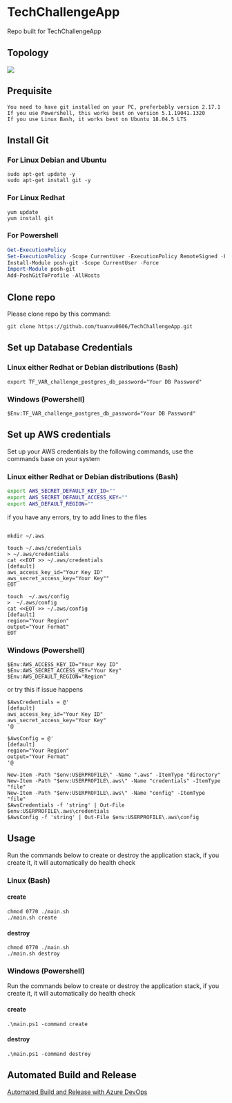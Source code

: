 # TechChallengeApp
Repo built for TechChallengeApp

## Topology

[<img src="https://i.ibb.co/YPrNySj/image.png">](https://github.com/tuanvu0606/TechChallengeApp)

## Prequisite
```
You need to have git installed on your PC, preferbably version 2.17.1
If you use Powershell, this works best on version 5.1.19041.1320
If you use Linux Bash, it works best on Ubuntu 18.04.5 LTS
```

## Install Git

### For Linux Debian and Ubuntu

```
sudo apt-get update -y
sudo apt-get install git -y
```

### For Linux Redhat
```
yum update
yum install git 
``` 

### For Powershell
```powershell
Get-ExecutionPolicy
Set-ExecutionPolicy -Scope CurrentUser -ExecutionPolicy RemoteSigned -Force
Install-Module posh-git -Scope CurrentUser -Force
Import-Module posh-git
Add-PoshGitToProfile -AllHosts
```

## Clone repo

Please clone repo by this command:

```
git clone https://github.com/tuanvu0606/TechChallengeApp.git
```

## Set up Database Credentials

### Linux either Redhat or Debian distributions (Bash)

```
export TF_VAR_challenge_postgres_db_password="Your DB Password"
```

### Windows (Powershell)
```
$Env:TF_VAR_challenge_postgres_db_password="Your DB Password"
```

## Set up AWS credentials

Set up your AWS credentials by the following commands, use the commands base on your system

### Linux either Redhat or Debian distributions (Bash)

```bash
export AWS_SECRET_DEFAULT_KEY_ID=""
export AWS_SECRET_DEFAULT_ACCESS_KEY=""
export AWS_DEFAULT_REGION=""
```

if you have any errors, try to add lines to the files
```

mkdir ~/.aws

touch ~/.aws/credentials
> ~/.aws/credentials
cat <<EOT >> ~/.aws/credentials
[default]
aws_access_key_id="Your Key ID"
aws_secret_access_key="Your Key""
EOT

touch  ~/.aws/config
>  ~/.aws/config
cat <<EOT >> ~/.aws/config
[default]
region="Your Region"
output="Your Format"
EOT
```

### Windows (Powershell)
```
$Env:AWS_ACCESS_KEY_ID="Your Key ID"
$Env:AWS_SECRET_ACCESS_KEY="Your Key"
$Env:AWS_DEFAULT_REGION="Region"
```

or try this if issue happens

```
$AwsCredentials = @'
[default]
aws_access_key_id="Your Key ID" 
aws_secret_access_key="Your Key"
'@

$AwsConfig = @'
[default]
region="Your Region"
output="Your Format"
'@

New-Item -Path "$env:USERPROFILE\" -Name ".aws" -ItemType "directory"
New-Item -Path "$env:USERPROFILE\.aws\" -Name "credentials" -ItemType "file"
New-Item -Path "$env:USERPROFILE\.aws\" -Name "config" -ItemType "file"
$AwsCredentials -f 'string' | Out-File $env:USERPROFILE\.aws\credentials
$AwsConfig -f 'string' | Out-File $env:USERPROFILE\.aws\config
```

## Usage

Run the commands below to create or destroy the application stack, if you create it, it will automatically do health check

### Linux (Bash)

#### create

```
chmod 0770 ./main.sh
./main.sh create
```

#### destroy
```
chmod 0770 ./main.sh
./main.sh destroy
```

### Windows (Powershell)

Run the commands below to create or destroy the application stack, if you create it, it will automatically do health check
#### create

```
.\main.ps1 -command create
```

#### destroy
```
.\main.ps1 -command destroy
```

## Automated Build and Release
[Automated Build and Release with Azure DevOps](https://dev.azure.com/tuanmoc0606/TechChallengeApp/_build)